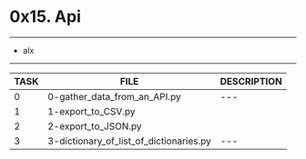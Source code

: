 # 0x15. Api
---
* alx
---
| TASK | FILE   | DESCRIPTION |
| ---- | ------ | ----------- |
| 0    | 0-gather_data_from_an_API.py |      ---       |
| 1    | 1-export_to_CSV.py |             |  ---
| 2    | 2-export_to_JSON.py |             | ---
| 3    | 3-dictionary_of_list_of_dictionaries.py |  ---           |